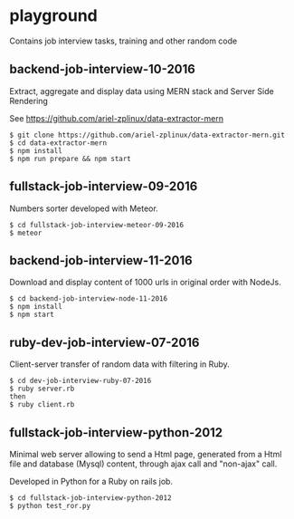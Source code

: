# playground
Contains job interview tasks, training and other random code

## backend-job-interview-10-2016
Extract, aggregate and display data using MERN stack and Server Side Rendering

See https://github.com/ariel-zplinux/data-extractor-mern

```shell
$ git clone https://github.com/ariel-zplinux/data-extractor-mern.git
$ cd data-extractor-mern
$ npm install
$ npm run prepare && npm start
```

## fullstack-job-interview-09-2016
Numbers sorter developed with Meteor.

```shell
$ cd fullstack-job-interview-meteor-09-2016
$ meteor
```

## backend-job-interview-11-2016
Download and display content of 1000 urls in original order with NodeJs.

```shell
$ cd backend-job-interview-node-11-2016
$ npm install 
$ npm start
```
## ruby-dev-job-interview-07-2016
Client-server transfer of random data with filtering in Ruby.

```shell
$ cd dev-job-interview-ruby-07-2016
$ ruby server.rb
then
$ ruby client.rb
```

## fullstack-job-interview-python-2012
Minimal web server allowing to send a Html page, generated from a Html file and database (Mysql) content, through ajax call and "non-ajax" call.

Developed in Python for a Ruby on rails job.

```shell
$ cd fullstack-job-interview-python-2012
$ python test_ror.py
```


